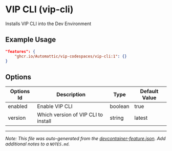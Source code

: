 
# VIP CLI (vip-cli)

Installs VIP CLI into the Dev Environment

## Example Usage

```json
"features": {
    "ghcr.io/Automattic/vip-codespaces/vip-cli:1": {}
}
```

## Options

| Options Id | Description | Type | Default Value |
|-----|-----|-----|-----|
| enabled | Enable VIP CLI | boolean | true |
| version | Which version of VIP CLI to install | string | latest |



---

_Note: This file was auto-generated from the [devcontainer-feature.json](https://github.com/Automattic/vip-codespaces/blob/main/features/src/vip-cli/devcontainer-feature.json).  Add additional notes to a `NOTES.md`._
